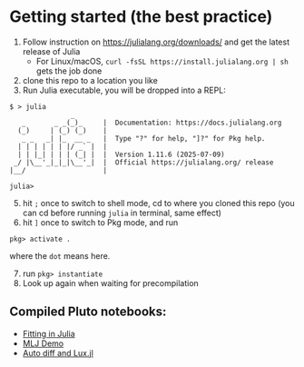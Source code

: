# Getting started (the best practice)

1. Follow instruction on https://julialang.org/downloads/ and get the latest release of Julia
    - For Linux/macOS, `curl -fsSL https://install.julialang.org | sh` gets the job done
2. clone this repo to a location you like
3. Run Julia executable, you will be dropped into a REPL:
```
$ > julia
               _
   _       _ _(_)_     |  Documentation: https://docs.julialang.org
  (_)     | (_) (_)    |
   _ _   _| |_  __ _   |  Type "?" for help, "]?" for Pkg help.
  | | | | | | |/ _` |  |
  | | |_| | | | (_| |  |  Version 1.11.6 (2025-07-09)
 _/ |\__'_|_|_|\__'_|  |  Official https://julialang.org/ release
|__/                   |

julia>
```
5. hit `;` once to switch to shell mode, cd to where you cloned this repo (you can cd before running
   `julia` in terminal, same effect)
6. hit `]` once to switch to Pkg mode, and run
```
pkg> activate .
```
where the `dot` means here.

7. run `pkg> instantiate`
8. Look up again when waiting for precompilation

## Compiled Pluto notebooks:
- [Fitting in Julia](https://pluto.land/n/m6fuf72z)
- [MLJ Demo](https://pluto.land/n/qbhxq78c)
- [Auto diff and Lux.jl](https://pluto.land/n/44qy5q87)
